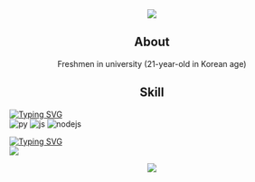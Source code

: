 <div align="center">
  <img src="https://capsule-render.vercel.app/api?type=waving&height=265&color=0:aa4b6b,50:6b6b83,100:3b8d99&text=A%20L%20K%20A%20L%20I%20T%20O%20P&fontSize=45&fontColor=ffffff&fontAlignY=35&animation=fadeIn">
</div>

<div align="center">
  <h2>About</h2>
  Freshmen in university (21-year-old in Korean age)
</div>

<div align="center">
  <h2>Skill</h2>
</div>

[![Typing SVG](https://readme-typing-svg.demolab.com?size=25&font=DM+Sans&repeat=false&pause=1000&vCenter=true&color=000000&random=false&width=435&height=25&lines=Languages)](https://git.io/typing-svg)
<br/>
![py](https://img.shields.io/badge/Python-3776AB?style=for-the-badge&logo=python&logoColor=white)
![js](https://img.shields.io/badge/JavaScript-F7DF1E?style=for-the-badge&logo=JavaScript&logoColor=white)
![nodejs](https://img.shields.io/badge/Node.js-43853D?style=for-the-badge&logo=node.js&logoColor=white)

[![Typing SVG](https://readme-typing-svg.demolab.com?size=25&font=DM+Sans&repeat=false&color=000000&vCenter=true&random=false&width=435&height=25&lines=PS)](https://git.io/typing-svg)
<br/>
<img src="https://readme-typing-svg.demolab.com?size=15&font=DM+Sans&repeat=false&color=000000&vCenter=true&random=false&width=435&height=20&lines=solved.ac%20Platinum%20III">

<div align="center">
  <img src="https://capsule-render.vercel.app/api?type=waving&height=100&color=0:3b8d99,50:6b6b83,100:aa4b6b&section=footer">
</div>
